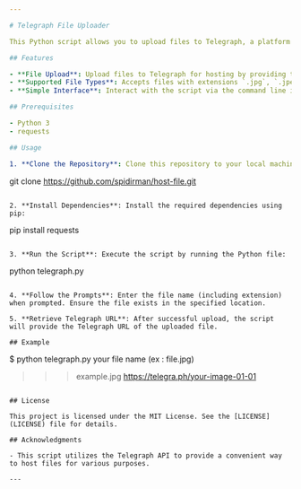 ```yaml
---

# Telegraph File Uploader

This Python script allows you to upload files to Telegraph, a platform for hosting media files, using its API. The script supports various file types including images (JPEG, JPG, PNG, GIF) and videos (MP4).

## Features

- **File Upload**: Upload files to Telegraph for hosting by providing the file path.
- **Supported File Types**: Accepts files with extensions `.jpg`, `.jpeg`, `.png`, `.gif`, and `.mp4`.
- **Simple Interface**: Interact with the script via the command line interface.

## Prerequisites

- Python 3
- requests

## Usage

1. **Clone the Repository**: Clone this repository to your local machine:

   ```
   git clone https://github.com/spidirman/host-file.git
   ```

2. **Install Dependencies**: Install the required dependencies using pip:

   ```
   pip install requests
   ```

3. **Run the Script**: Execute the script by running the Python file:

   ```
   python telegraph.py
   ```

4. **Follow the Prompts**: Enter the file name (including extension) when prompted. Ensure the file exists in the specified location.

5. **Retrieve Telegraph URL**: After successful upload, the script will provide the Telegraph URL of the uploaded file.

## Example

```
$ python telegraph.py
your file name (ex : file.jpg)
>>> example.jpg
https://telegra.ph/your-image-01-01
```

## License

This project is licensed under the MIT License. See the [LICENSE](LICENSE) file for details.

## Acknowledgments

- This script utilizes the Telegraph API to provide a convenient way to host files for various purposes.

---
```

